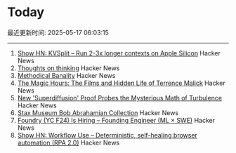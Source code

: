 # Today

最近更新时间: 2025-05-17 06:03:15

--- 
1. [Show HN: KVSplit – Run 2-3x longer contexts on Apple Silicon](https://github.com/dipampaul17/KVSplit) Hacker News
2. [Thoughts on thinking](https://dcurt.is/thinking) Hacker News
3. [Methodical Banality](https://aeon.co/essays/who-needs-ai-text-generation-when-theres-erasmus-of-rotterdam) Hacker News
4. [The Magic Hours: The Films and Hidden Life of Terrence Malick](https://www.lrb.co.uk/the-paper/v47/n09/david-thomson/cool-tricking) Hacker News
5. [New 'Superdiffusion' Proof Probes the Mysterious Math of Turbulence](https://www.quantamagazine.org/new-superdiffusion-proof-probes-the-mysterious-math-of-turbulence-20250516/) Hacker News
6. [Stax Museum Bob Abrahamian Collection](https://bobacollection.staxmuseum.org/) Hacker News
7. [Foundry (YC F24) Is Hiring – Founding Engineer (ML × SWE)](https://www.ycombinator.com/companies/foundry/jobs/uwi8b6I-founding-engineer-ml-x-swe) Hacker News
8. [Show HN: Workflow Use – Deterministic, self-healing browser automation (RPA 2.0)](https://github.com/browser-use/workflow-use) Hacker News
